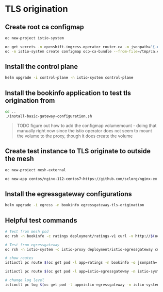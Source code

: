 # TLS origination

## Create root ca configmap

```sh
oc new-project istio-system

oc get secrets -n openshift-ingress-operator router-ca -o jsonpath='{.data.tls\.crt}' | base64 -d > /tmp/ca.crt
oc -n istio-system create configmap ocp-ca-bundle --from-file=/tmp/ca.crt
```

## Install the control plane

```sh
helm upgrade -i control-plane -n istio-system control-plane
```

## Install the bookinfo application to test tls origination from

```sh
cd ..
./install-basic-gateway-configuration.sh
```

> TODO figure out how to add the configmap volumemount - doing that manually right now since the istio operator does not seem to mount the volume to the proxy, though it does create the volume

## Create test instance to TLS originate to outside the mesh

```sh
oc new-project mesh-external

oc new-app centos/nginx-112-centos7~https://github.com/sclorg/nginx-ex -n mesh-external
```

## Install the egressgateway configurations

```sh
helm upgrade -i egress -n bookinfo egressgateway-tls-origination
```

## Helpful test commands

```sh
# Test from mesh pod
oc rsh -n bookinfo -c ratings deployment/ratings-v1 curl -v http://$(oc get route nginx -n mesh-external -o jsonpath={.spec.host})

# Test from egressgateway
oc rsh -n istio-system -c istio-proxy deployment/istio-egressgateway curl -v https://$(oc get route nginx -n mesh-external -o jsonpath={.spec.host}) --cacert /etc/configmaps/ocp-ca-bundle/ca.crt

# show routes
istioctl pc route $(oc get pod -l app=ratings -n bookinfo -o jsonpath='{.items[0].metadata.name}') -n bookinfo --name 80 -o json

istioctl pc route $(oc get pod -l app=istio-egressgateway -n istio-system -o jsonpath='{.items[0].metadata.name}') -n istio-system --name http.80 -o json

# change log level
istioctl pc log $(oc get pod -l app=istio-egressgateway -n istio-system -o jsonpath='{.items[0].metadata.name}') --level debug -n istio-system
```

